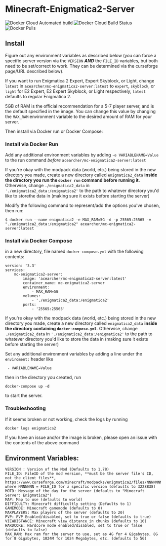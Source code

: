 # Minecraft-Enigmatica2-Server
![Docker Cloud Automated build](https://img.shields.io/docker/cloud/automated/acearcher/mc-enigmatica2-server?link=https://hub.docker.com/r/acearcher/mc-enigmatica2-server/builds)
![Docker Cloud Build Status](https://img.shields.io/docker/cloud/build/acearcher/mc-enigmatica2-server?link=https://hub.docker.com/r/acearcher/mc-enigmatica2-server/builds)
![Docker Pulls](https://img.shields.io/docker/pulls/acearcher/mc-enigmatica2-server?link=https://hub.docker.com/r/acearcher/mc-enigmatica2-server)

## Install

Figure out any environment variables as described below (you can force a specific server version via the `VERSION` **_AND_** the `FILE_ID` variables, but both need to be set/correct
to work. They can be determined via the curseforge page/URL described below).

If you want to run Enigmatica 2 Expert, Expert Skyblock, or Light, change `latest` in `acearcher/mc-enigmatica2-server:latest` to `expert`, `skyblock`, or `light` for E2 Expert, E2 Expert Skyblock, or Light respectively, `latest` defaults to regular Enigmatica 2.

5GB of RAM is the official recommendation for a 5-7 player server, and is the default specified in the image. You can change this value by changing the `MAX_RAM` environment variable to the desired amount of RAM for your server. 

Then install via Docker run or Docker Compose:
### Install via Docker Run
Add any additional environment variables by adding `-e VARIABLENAME=Value` to the run command _before_ `acearcher/mc-enigmatica2-server:latest`

If you're okay with the modpack data (world, etc.) being stored in the new directory you made, create a new directory called `enigmatica2_data` **inside the directory
you run the `docker run` command before running it.** Otherwise, change `./enigmatica2_data` in `'./enigmatica2_data:/enigmatica2'` to the path to whatever directory you'd like to storethe data in (making sure it exists before starting the server) 

Modify the following command to represent/add the options you've chosen, then run: 
```
$ docker run --name enigmatica2 -e MAX_RAM=5G -d -p 25565:25565 -v "./enigmatica2_data:/enigmatica2" acearcher/mc-enigmatica2-server:latest
```


### Install via Docker Compose
in a new directory, file named `docker-compose.yml` with the following contents:
```
version: '3.3'
services:
    mc-enigmatica2-server:
        image: 'acearcher/mc-enigmatica2-server:latest'
        container_name: mc-enigmatica2-server
        environment:
            - MAX_RAM=5G
        volumes:
            - './enigmatica2_data:/enigmatica2'
        ports:
            - '25565:25565'
```
If you're okay with the modpack data (world, etc.) being stored in the new directory you made, create a new directory called `enigmatica2_data` **inside the directory
containing `docker-compose.yml`**. Otherwise, change `./enigmatica2_data` in `'./enigmatica2_data:/enigmatica2'` to the path to whatever directory you'd like to store
the data in (making sure it exists before starting the server) 

Set any additional environment variables by adding a line under the `enviroment:` header like

` - VARIABLENAME=Value`

then in the directory you created, run

`docker-compose up -d`

to start the server. 

### Troubleshooting
If it seems broken or not working, check the logs by running

`docker logs enigmatica2`

If you have an issue and/or the image is broken, please open an issue with the contents of the above command

## Environment Variables:
```
VERSION : Version of the Mod (Defaults to 1.78)
FILE_ID: FileID of the mod version, **must be the server file's ID, not the client files**, https://www.curseforge.com/minecraft/modpacks/enigmatica2/files/NNNNNNN where NNNNNNN = FILE_ID for a specific version (defaults to 3228838)
MOTD: Message of the day for the server (defaults to "Minecraft Server: Enigmatica2")
MAP: Map to use (defaults to world)
DIFFICULTY: Minecraft difficultly setting (Defaults to 1)
GAMEMODE: Minecraft gamemode (defaults to 0)
MAXPLAYERS: Max players of the server (defaults to 20)
PVP: PVP Enabled/disabled, set to true or false (defaults to true)
VIEWDISTANCE: Minecraft view distance in chunks (defaults to 10)
HARDCORE: Hardcore mode enabled/disabled, set to true or false (defaults to false)
MAX_RAM: Max ram for the server to use, set as 4G for 4 Gigabytes, 8G for 8 Gigabytes, 1024M for 1024 Megabytes, etc. (defaults to 5G)
```
